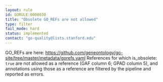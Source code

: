 ```yaml
---
layout: rule
id: GORULE:0000030
title: "Obsolete GO_REFs are not allowed"
type: filter
fail_mode: hard
status: implemented
contact: "go-quality@lists.stanford.edu"
---
```

GO_REFs are here: https://github.com/geneontology/go-site/tree/master/metadata/gorefs.yaml
References for which is_obsolete: `true` are not allowed as a reference (GAF column 6; GPAD column 5), and annotations using those as a reference are filtered by the pipeline and reported as errors.
